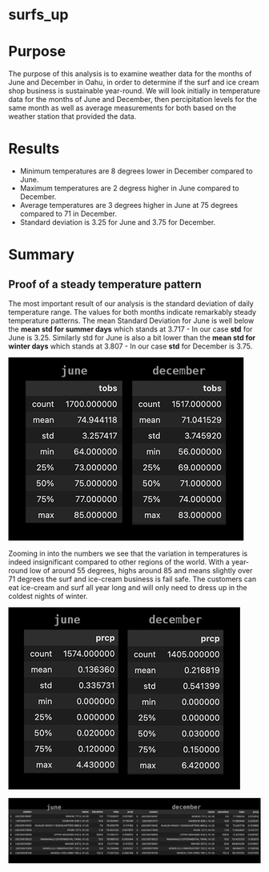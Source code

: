 # surfs_up

# Purpose 

The purpose of this analysis is to examine weather data for the months of June and December in Oahu, in order to determine if the surf and ice cream shop business is sustainable year-round. We will look initially in temperature data for the months of June and December, then percipitation levels for the same month as well as average measurements for both based on the weather station that provided the data. 

# Results

- Minimum temperatures are 8 degrees lower in December compared to June.
- Maximum temperatures are 2 degress higher in June compared to December. 
- Average temperatures are 3 degrees higher in June at 75 degrees compared to 71 in December. 
- Standard deviation is 3.25 for June and 3.75 for December. 

# Summary

## Proof of a steady temperature pattern
The most important result of our analysis is the standard deviation of daily temperature range. The values for both months indicate remarkably steady temperature patterns. The mean Standard Deviation for June is well below the **mean std for summer days** which stands at 3.717 - In our case **std** for June is 3.25. Similarly std for June is also a bit lower than the **mean std for winter days** which stands at 3.807 - In our case **std** for December is 3.75. 

![](images/tobs_compare.png)

Zooming in into the numbers we see that the variation in temperatures is indeed insignificant compared to other regions of the world. With a year-round low of around 55 degrees, highs around 85 and means slightly over 71 degrees the surf and ice-cream business is fail safe. The customers can eat ice-cream and surf all year long and will only need to dress up in the coldest nights of winter. 

![](images/prec_compare.png)

![](images/stations_compare.png)
